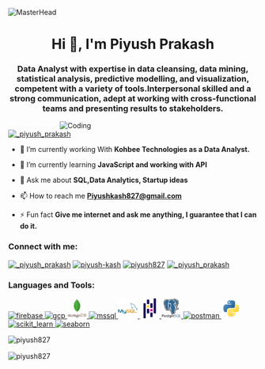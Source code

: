 ![MasterHead](https://repository-images.githubusercontent.com/265904235/46eef600-9bab-11ea-87d9-ff5e73c39b97)
<h1 align="center">Hi 👋, I'm Piyush Prakash</h1>
<h3 align="center">Data Analyst with expertise in data cleansing, data mining, statistical analysis, predictive modelling, and visualization, competent with a variety of tools.Interpersonal skilled and a strong communication, adept at working with cross-functional teams and presenting results to stakeholders.</h3>
<img align="right" alt="Coding" width="400" src="https://media0.giphy.com/media/3oKIPEqDGUULpEU0aQ/giphy.gif?cid=ecf05e47ofkpgp9mw7n1xwx9dl6108axvp159qy0ncjd62v8&ep=v1_gifs_search&rid=giphy.gif&ct=g">
<p align="left"> <a href="https://twitter.com/_piyush_prakash" target="blank"><img src="https://img.shields.io/twitter/follow/_piyush_prakash?logo=twitter&style=for-the-badge" alt="_piyush_prakash" /></a> </p>

- 🔭 I’m currently working With **Kohbee Technologies as a Data Analyst.**

- 🌱 I’m currently learning **JavaScript and working with API**

- 💬 Ask me about **SQL,Data Analytics, Startup ideas**

- 📫 How to reach me **Piyushkash827@gmail.com**

- ⚡ Fun fact **Give me internet and ask me anything, I guarantee that I can do it.**

<h3 align="left">Connect with me:</h3>
<p align="left">
<a href="https://twitter.com/_piyush_prakash" target="blank"><img align="center" src="https://raw.githubusercontent.com/rahuldkjain/github-profile-readme-generator/master/src/images/icons/Social/twitter.svg" alt="_piyush_prakash" height="30" width="40" /></a>
<a href="https://linkedin.com/in/piyush-kash" target="blank"><img align="center" src="https://raw.githubusercontent.com/rahuldkjain/github-profile-readme-generator/master/src/images/icons/Social/linked-in-alt.svg" alt="piyush-kash" height="30" width="40" /></a>
<a href="https://fb.com/piyush827" target="blank"><img align="center" src="https://raw.githubusercontent.com/rahuldkjain/github-profile-readme-generator/master/src/images/icons/Social/facebook.svg" alt="piyush827" height="30" width="40" /></a>
<a href="https://instagram.com/_piyush_prakash" target="blank"><img align="center" src="https://raw.githubusercontent.com/rahuldkjain/github-profile-readme-generator/master/src/images/icons/Social/instagram.svg" alt="_piyush_prakash" height="30" width="40" /></a>
</p>

<h3 align="left">Languages and Tools:</h3>
<p align="left"> <a href="https://firebase.google.com/" target="_blank" rel="noreferrer"> <img src="https://www.vectorlogo.zone/logos/firebase/firebase-icon.svg" alt="firebase" width="40" height="40"/> </a> <a href="https://cloud.google.com" target="_blank" rel="noreferrer"> <img src="https://www.vectorlogo.zone/logos/google_cloud/google_cloud-icon.svg" alt="gcp" width="40" height="40"/> </a> <a href="https://www.mongodb.com/" target="_blank" rel="noreferrer"> <img src="https://raw.githubusercontent.com/devicons/devicon/master/icons/mongodb/mongodb-original-wordmark.svg" alt="mongodb" width="40" height="40"/> </a> <a href="https://www.microsoft.com/en-us/sql-server" target="_blank" rel="noreferrer"> <img src="https://www.svgrepo.com/show/303229/microsoft-sql-server-logo.svg" alt="mssql" width="40" height="40"/> </a> <a href="https://www.mysql.com/" target="_blank" rel="noreferrer"> <img src="https://raw.githubusercontent.com/devicons/devicon/master/icons/mysql/mysql-original-wordmark.svg" alt="mysql" width="40" height="40"/> </a> <a href="https://pandas.pydata.org/" target="_blank" rel="noreferrer"> <img src="https://raw.githubusercontent.com/devicons/devicon/2ae2a900d2f041da66e950e4d48052658d850630/icons/pandas/pandas-original.svg" alt="pandas" width="40" height="40"/> </a> <a href="https://www.postgresql.org" target="_blank" rel="noreferrer"> <img src="https://raw.githubusercontent.com/devicons/devicon/master/icons/postgresql/postgresql-original-wordmark.svg" alt="postgresql" width="40" height="40"/> </a> <a href="https://postman.com" target="_blank" rel="noreferrer"> <img src="https://www.vectorlogo.zone/logos/getpostman/getpostman-icon.svg" alt="postman" width="40" height="40"/> </a> <a href="https://www.python.org" target="_blank" rel="noreferrer"> <img src="https://raw.githubusercontent.com/devicons/devicon/master/icons/python/python-original.svg" alt="python" width="40" height="40"/> </a> <a href="https://scikit-learn.org/" target="_blank" rel="noreferrer"> <img src="https://upload.wikimedia.org/wikipedia/commons/0/05/Scikit_learn_logo_small.svg" alt="scikit_learn" width="40" height="40"/> </a> <a href="https://seaborn.pydata.org/" target="_blank" rel="noreferrer"> <img src="https://seaborn.pydata.org/_images/logo-mark-lightbg.svg" alt="seaborn" width="40" height="40"/> </a> </p>

<p><img align="center" src="https://github-readme-stats.vercel.app/api/top-langs?username=piyush827&show_icons=true&locale=en&layout=compact" alt="piyush827" /></p>

<p><img align="center" src="https://github-readme-streak-stats.herokuapp.com/?user=piyush827&" alt="piyush827" /></p>
